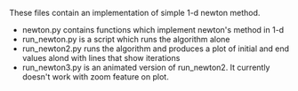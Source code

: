 These files contain an implementation of simple 1-d newton method. 
- newton.py contains functions which implement newton's method in 1-d
- run_newton.py is a script which runs the algorithm alone
- run_newton2.py runs the algorithm and produces a plot of 
  initial and end values alond with lines that show iterations
- run_newton3.py is an animated version of run_newton2. 
  It currently doesn't work with zoom feature on plot.